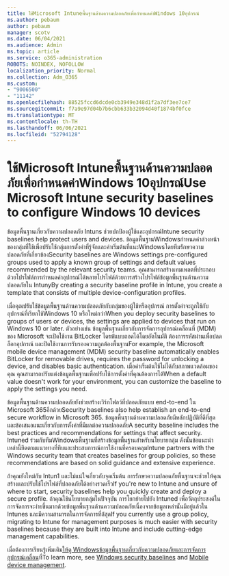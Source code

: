 ```yaml
---
title: ใช้Microsoft Intuneพื้นฐานด้านความปลอดภัยเพื่อกําหนดค่าWindows 10อุปกรณ์
ms.author: pebaum
author: pebaum
manager: scotv
ms.date: 06/04/2021
ms.audience: Admin
ms.topic: article
ms.service: o365-administration
ROBOTS: NOINDEX, NOFOLLOW
localization_priority: Normal
ms.collection: Adm_O365
ms.custom:
- "9006500"
- "11142"
ms.openlocfilehash: 88525fccd6dcde0cb3949e348d1f2a7df3ee7ce7
ms.sourcegitcommit: f7a9e97d04b7b6cbb633b32094d40f1874bf0fce
ms.translationtype: MT
ms.contentlocale: th-TH
ms.lasthandoff: 06/06/2021
ms.locfileid: "52794128"
---
```

# <a name="use-microsoft-intune-security-baselines-to-configure-windows-10-devices"></a><span data-ttu-id="dc105-102">ใช้Microsoft Intuneพื้นฐานด้านความปลอดภัยเพื่อกําหนดค่าWindows 10อุปกรณ์</span><span class="sxs-lookup"><span data-stu-id="dc105-102">Use Microsoft Intune security baselines to configure Windows 10 devices</span></span>

<span data-ttu-id="dc105-103">ข้อมูลพื้นฐานเกี่ยวกับความปลอดภัย Intuns ช่วยปกป้องผู้ใช้และอุปกรณ์</span><span class="sxs-lookup"><span data-stu-id="dc105-103">Intune security baselines help protect users and devices.</span></span> <span data-ttu-id="dc105-104">ข้อมูลพื้นฐานWindowsกําหนดค่าล่วงหน้าของกลุ่มที่ใช้เพื่อปรับใช้กลุ่มการตั้งค่าที่รู้จักและค่าเริ่มต้นที่แนะWindowsโดยทีมรักษาความปลอดภัยที่เกี่ยวข้อง</span><span class="sxs-lookup"><span data-stu-id="dc105-104">Security baselines are Windows settings pre-configured groups used to apply a known group of settings and default values recommended by the relevant security teams.</span></span> <span data-ttu-id="dc105-105">คุณสามารถสร้างเทมเพลตที่ประกอบด้วยโปรไฟล์การกําหนดค่าอุปกรณ์ได้หลายโปรไฟล์ด้วยการสร้างโปรไฟล์ข้อมูลพื้นฐานด้านความปลอดภัยใน Intuny</span><span class="sxs-lookup"><span data-stu-id="dc105-105">By creating a security baseline profile in Intune, you create a template that consists of multiple device-configuration profiles.</span></span>

<span data-ttu-id="dc105-106">เมื่อคุณปรับใช้ข้อมูลพื้นฐานด้านความปลอดภัยกับกลุ่มของผู้ใช้หรืออุปกรณ์ การตั้งค่าจะถูกใช้กับอุปกรณ์ที่เรียกใช้Windows 10 หรือใหม่กว่า</span><span class="sxs-lookup"><span data-stu-id="dc105-106">When you deploy security baselines to groups of users or devices, the settings are applied to devices that run on Windows 10 or later.</span></span> <span data-ttu-id="dc105-107">ตัวอย่างเช่น ข้อมูลพื้นฐานเกี่ยวกับการจัดการอุปกรณ์เคลื่อนที่ (MDM) ของ Microsoft จะเปิดใช้งาน BitLocker ไดรฟ์แบบถอดได้โดยอัตโนมัติ ต้องการรหัสผ่านเพื่อปลดล็อกอุปกรณ์ และปิดใช้งานการรับรองความถูกต้องพื้นฐาน</span><span class="sxs-lookup"><span data-stu-id="dc105-107">For example, the Microsoft mobile device management (MDM) security baseline automatically enables BitLocker for removable drives, requires the password for unlocking a device, and disables basic authentication.</span></span> <span data-ttu-id="dc105-108">เมื่อค่าเริ่มต้นใช้ไม่ได้กับสภาพแวดล้อมของคุณ คุณสามารถปรับแต่งข้อมูลพื้นฐานเพื่อปรับใช้การตั้งค่าที่คุณต้องการได้</span><span class="sxs-lookup"><span data-stu-id="dc105-108">When a default value doesn't work for your environment, you can customize the baseline to apply the settings you need.</span></span>

<span data-ttu-id="dc105-109">ข้อมูลพื้นฐานด้านความปลอดภัยยังช่วยสร้างเวิร์กโฟลว์ที่ปลอดภัยแบบ end-to-end ใน Microsoft 365อีกด้วย</span><span class="sxs-lookup"><span data-stu-id="dc105-109">Security baselines also help establish an end-to-end secure workflow in Microsoft 365.</span></span> <span data-ttu-id="dc105-110">ข้อมูลพื้นฐานด้านความปลอดภัยมีหลักปฏิบัติที่ดีที่สุดและข้อเสนอแนะเกี่ยวกับการตั้งค่าที่มีผลต่อความปลอดภัย</span><span class="sxs-lookup"><span data-stu-id="dc105-110">A security baseline includes the best practices and recommendations for settings that affect security.</span></span> <span data-ttu-id="dc105-111">Intuned ร่วมกับทีมWindowsพื้นฐานที่สร้างข้อมูลพื้นฐานสําหรับนโยบายกลุ่ม ดังนั้นข้อแนะนําเหล่านี้ยึดตามแนวทางที่ทึบและประสบการณ์การใช้งานที่ครอบคลุม</span><span class="sxs-lookup"><span data-stu-id="dc105-111">Intune partners with the Windows security team that creates baselines for group policies, so these recommendations are based on solid guidance and extensive experience.</span></span>

<span data-ttu-id="dc105-112">ถ้าคุณยังใหม่กับ Intun1 และไม่แน่ใจเกี่ยวกับจุดเริ่มต้น การรักษาความปลอดภัยพื้นฐานจะช่วยให้คุณสร้างและปรับใช้โปรไฟล์ที่ปลอดภัยได้อย่างรวดเร็ว</span><span class="sxs-lookup"><span data-stu-id="dc105-112">If you're new to Intune and unsure of where to start, security baselines help you quickly create and deploy a secure profile.</span></span> <span data-ttu-id="dc105-113">ถ้าคุณใช้นโยบายกลุ่มในปัจจุบัน การโยกย้ายไปยัง Intuned เพื่อวัตถุประสงค์ในการจัดการจะง่ายขึ้นมากด้วยข้อมูลพื้นฐานด้านความปลอดภัยเนื่องจากข้อมูลเหล่านั้นมีอยู่แล้วใน Intunes และมีความสามารถในการจัดการที่ล้่สุด</span><span class="sxs-lookup"><span data-stu-id="dc105-113">If you currently use a group policy, migrating to Intune for management purposes is much easier with security baselines because they are built into Intune and include cutting-edge management capabilities.</span></span>

<span data-ttu-id="dc105-114">เมื่อต้องการเรียนรู้เพิ่มเติม[ให้ดู Windowsข้อมูลพื้นฐานเกี่ยวกับความปลอดภัย](/windows/security/threat-protection/windows-security-baselines)[และการจัดการอุปกรณ์เคลื่อน](/windows/client-management/mdm/)ที่</span><span class="sxs-lookup"><span data-stu-id="dc105-114">To learn more, see [Windows security baselines](/windows/security/threat-protection/windows-security-baselines) and [Mobile device management](/windows/client-management/mdm/).</span></span>

